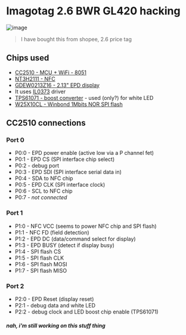 # Imagotag 2.6 BWR GL420 hacking

![image](https://github.com/NLTD2010/Imagotag-SES/assets/77970269/60861abd-a7d4-4000-b9e1-93f330c38c14)
> I have bought this from shopee, 2.6 price tag
## Chips used

- [CC2510 - MCU + WiFi - 8051](../../raw/master/doc/cc2510.pdf)
- [NT3H2111 - NFC](../../raw/master/doc/NT3H2111_2211.pdf)
- [GDEW0213Z16 - 2.13" EPD display](../../raw/master/doc/GDEW026Z39.pdf)
- It uses [IL0373](../../raw/master/doc/IL0373.pdf) driver
- [TPS61071 - boost converter](../../raw/master/doc/tps61071.pdf) - used (only?) for white LED 
- [W25X10CL - Winbond 1Mbits NOR SPI flash](../../raw/master/doc/w25x10cl.pdf)

## CC2510 connections

### Port 0
- P0:0 - EPD power enable (active low via a P channel fet)
- P0:1 - EPD CS (SPI interface chip select)
- P0:2 - debug port
- P0:3 - EPD SDI (SPI interface serial data in)
- P0:4 - SDA to NFC chip
- P0:5 - EPD CLK (SPI interface clock)
- P0:6 - SCL to NFC chip
- P0:7 - *not connected*

### Port 1
- P1:0 - NFC VCC (seems to power NFC chip and SPI flash)
- P1:1 - NFC FD (field detection)
- P1:2 - EPD DC (data/command select for display)
- P1:3 - EPD BUSY (detect if display busy)
- P1:4 - SPI flash CS 
- P1:5 - SPI flash CLK
- P1:6 - SPI flash MOSI
- P1:7 - SPI flash MISO

### Port 2
- P2:0 - EPD Reset (display reset)
- P2:1 - debug data and white LED
- P2:2 - debug clock and LED boost chip enable (TPS61071)
##### nah, i'm still working on this stuff thing
